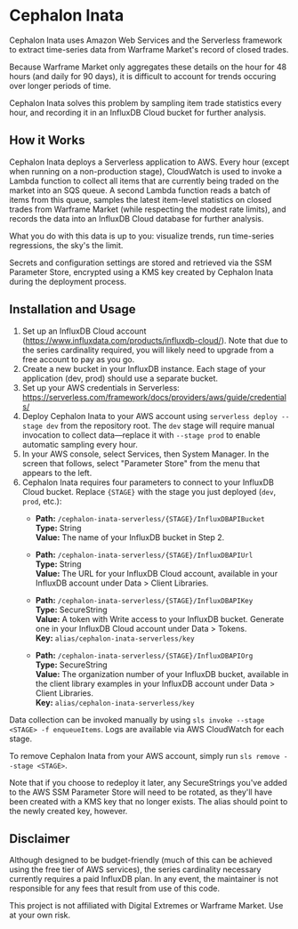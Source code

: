 # Cephalon Inata

Cephalon Inata uses Amazon Web Services and the Serverless framework to extract time-series data from Warframe Market's record of closed trades. 

Because Warframe Market only aggregates these details on the hour for 48 hours (and daily for 90 days), it is difficult to account for trends occuring over longer periods of time.

Cephalon Inata solves this problem by sampling item trade statistics every hour, and recording it in an InfluxDB Cloud bucket for further analysis.

## How it Works

Cephalon Inata deploys a Serverless application to AWS. Every hour (except when running on a non-production stage), CloudWatch is used to invoke a Lambda function to collect all items that are currently being traded on the market into an SQS queue. A second Lambda function reads a batch of items from this queue, samples the latest item-level statistics on closed trades from Warframe Market (while respecting the modest rate limits), and records the data into an InfluxDB Cloud database for further analysis. 

What you do with this data is up to you: visualize trends, run time-series regressions, the sky's the limit.

Secrets and configuration settings are stored and retrieved via the SSM Parameter Store, encrypted using a KMS key created by Cephalon Inata during the deployment process.

## Installation and Usage

1. Set up an InfluxDB Cloud account (<https://www.influxdata.com/products/influxdb-cloud/>). Note that due to the series cardinality required, you will likely need to upgrade from a free account to pay as you go.
2. Create a new bucket in your InfluxDB instance. Each stage of your application (dev, prod) should use a separate bucket.
3. Set up your AWS credentials in Serverless: <https://serverless.com/framework/docs/providers/aws/guide/credentials/>
4. Deploy Cephalon Inata to your AWS account using `serverless deploy --stage dev` from the repository root. The `dev` stage will require manual invocation to collect data—replace it with `--stage prod` to enable automatic sampling every hour.
5. In your AWS console, select Services, then System Manager. In the screen that follows, select "Parameter Store" from the menu that appears to the left.
6. Cephalon Inata requires four parameters to connect to your InfluxDB Cloud bucket. Replace `{STAGE}` with the stage you just deployed (`dev`, `prod`, etc.):
    * **Path:** `/cephalon-inata-serverless/{STAGE}/InfluxDBAPIBucket`<br>**Type:** String<br>**Value:** The name of your InfluxDB bucket in Step 2.
    
    * **Path:** `/cephalon-inata-serverless/{STAGE}/InfluxDBAPIUrl`<br>**Type:** String<br>**Value:** The URL for your InfluxDB Cloud account, available in your InfluxDB account under Data > Client Libraries.

    * **Path:** `/cephalon-inata-serverless/{STAGE}/InfluxDBAPIKey`<br>**Type:** SecureString<br>**Value:** A token with Write access to your InfluxDB bucket. Generate one in your InfluxDB Cloud account under Data > Tokens.<br>**Key:** `alias/cephalon-inata-serverless/key`

    * **Path:** `/cephalon-inata-serverless/{STAGE}/InfluxDBAPIOrg`<br>**Type:** SecureString<br>**Value:** The organization number of your InfluxDB bucket, available in the client library examples in your InfluxDB account under Data > Client Libraries.<br> **Key:** `alias/cephalon-inata-serverless/key`

Data collection can be invoked manually by using `sls invoke --stage <STAGE> -f enqueueItems`. Logs are available via AWS CloudWatch for each stage.

To remove Cephalon Inata from your AWS account, simply run `sls remove --stage <STAGE>`. 

Note that if you choose to redeploy it later, any SecureStrings you've added to the AWS SSM Parameter Store will need to be rotated, as they'll have been created with a KMS key that no longer exists. The alias should point to the newly created key, however.

## Disclaimer

Although designed to be budget-friendly (much of this can be achieved using the free tier of AWS services), the series cardinality necessary currently requires a paid InfluxDB plan. In any event, the maintainer is not responsible for any fees that result from use of this code.

This project is not affiliated with Digital Extremes or Warframe Market. Use at your own risk.